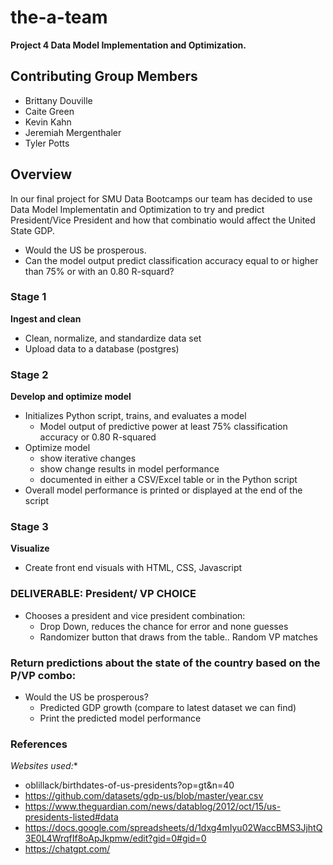 # the-a-team
**Project 4 Data Model Implementation and Optimization.**

## **Contributing Group Members**
- Brittany Douville
- Caite Green
- Kevin Kahn
- Jeremiah Mergenthaler
- Tyler Potts

## Overview
In our final project for SMU Data Bootcamps our team has decided to use Data Model Implementatin and Optimization to try and predict President/Vice President and how that combinatio would affect the United State GDP.
- Would the US be prosperous.
- Can the model output predict classification accuracy equal to or higher than 75% or with an 0.80 R-squard?

### **Stage 1** 
**Ingest and clean**
- Clean, normalize, and standardize data set
- Upload data to a database (postgres)

### **Stage 2**
**Develop and optimize model**
- Initializes Python script, trains, and evaluates a model
    - Model output of predictive power at least 75% classification accuracy or 0.80 R-squared
- Optimize model 
    - show iterative changes 
    - show change results in model performance
    - documented in either a CSV/Excel table or in the Python script 
- Overall model performance is printed or displayed at the end of the script

### **Stage 3**
**Visualize** 
- Create front end visuals with HTML, CSS, Javascript


### **DELIVERABLE: President/ VP CHOICE**

- Chooses a president and vice president combination: 
    - Drop Down, reduces the chance for error and none guesses
    - Randomizer button that draws from the table.. Random VP matches

### **Return predictions about the state of the country based on the P/VP combo:**
- Would the  US be  prosperous? 
    - Predicted GDP growth (compare to latest dataset we can find) 
    - Print the predicted model performance 


### References
*Websites used:**
- oblillack/birthdates-of-us-presidents?op=gt&n=40
- https://github.com/datasets/gdp-us/blob/master/year.csv
- https://www.theguardian.com/news/datablog/2012/oct/15/us-presidents-listed#data
- https://docs.google.com/spreadsheets/d/1dxg4mIyu02WaccBMS3JjhtQ3E0L4WrqfIf8oApJkpmw/edit?gid=0#gid=0
- https://chatgpt.com/
